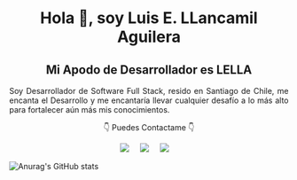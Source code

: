 <h1 align='center'>Hola 👋, soy Luis E. LLancamil Aguilera</h1>
<h2 align='center'>Mi Apodo de Desarrollador es LELLA</h2>
<p align='justify'>Soy Desarrollador de Software Full Stack, resido en Santiago de Chile, me encanta el Desarrollo y me encantaría llevar cualquier desafío a lo más alto para fortalecer aún más mis conocimientos.</p>
<p align='center'>👇 Puedes Contactame 👇</p>
<p align="center">
  <a href="mailto:luis.llancamil.a@gmail.com?subject=Hola%20Luis%20Llancamil"><img src="https://img.shields.io/badge/gmail-%23D14836.svg?&style=for-the-badge&logo=gmail&logoColor=white" /></a>&nbsp;&nbsp;&nbsp;&nbsp;
  <a href="https://www.facebook.com/luisesteban.llancamilaguilera"><img src="https://img.shields.io/badge/facebook-%233B5998.svg?&style=for-the-badge&logo=facebook&logoColor=white" /></a>&nbsp;&nbsp;&nbsp;&nbsp;
  <!-- <a href="https://www.instagram.com/brunotacca/"><img src="https://img.shields.io/badge/instagram-%23dc2743.svg?&style=for-the-badge&logo=instagram&logoColor=white" /></a>&nbsp;&nbsp;&nbsp;&nbsp; -->
  <a href="https://www.linkedin.com/in/luisestebanllancamilaguilera"><img src="https://img.shields.io/badge/linkedin-%230077B5.svg?&style=for-the-badge&logo=linkedin&logoColor=white" /></a>&nbsp;&nbsp;&nbsp;&nbsp;
</p>


![Anurag's GitHub stats](https://github-readme-stats.vercel.app/api?username=Desarrollador-LELLA&show_icons=true&theme=transparent)